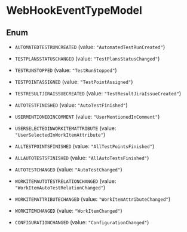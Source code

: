 

# WebHookEventTypeModel

## Enum


* `AUTOMATEDTESTRUNCREATED` (value: `"AutomatedTestRunCreated"`)

* `TESTPLANSSTATUSCHANGED` (value: `"TestPlansStatusChanged"`)

* `TESTRUNSTOPPED` (value: `"TestRunStopped"`)

* `TESTPOINTASSIGNED` (value: `"TestPointAssigned"`)

* `TESTRESULTJIRAISSUECREATED` (value: `"TestResultJiraIssueCreated"`)

* `AUTOTESTFINISHED` (value: `"AutoTestFinished"`)

* `USERMENTIONEDINCOMMENT` (value: `"UserMentionedInComment"`)

* `USERSELECTEDINWORKITEMATTRIBUTE` (value: `"UserSelectedInWorkItemAttribute"`)

* `ALLTESTPOINTSFINISHED` (value: `"AllTestPointsFinished"`)

* `ALLAUTOTESTSFINISHED` (value: `"AllAutoTestsFinished"`)

* `AUTOTESTCHANGED` (value: `"AutoTestChanged"`)

* `WORKITEMAUTOTESTRELATIONCHANGED` (value: `"WorkItemAutoTestRelationChanged"`)

* `WORKITEMATTRIBUTECHANGED` (value: `"WorkItemAttributeChanged"`)

* `WORKITEMCHANGED` (value: `"WorkItemChanged"`)

* `CONFIGURATIONCHANGED` (value: `"ConfigurationChanged"`)



